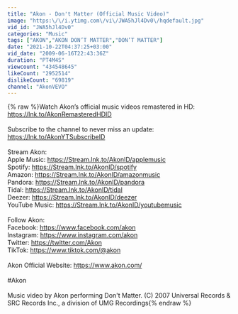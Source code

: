 ```yaml
---
title: "Akon - Don't Matter (Official Music Video)"
image: "https:\/\/i.ytimg.com\/vi\/JWA5hJl4Dv0\/hqdefault.jpg"
vid_id: "JWA5hJl4Dv0"
categories: "Music"
tags: ["AKON","AKON DON’T MATTER","DON’T MATTER"]
date: "2021-10-22T04:37:25+03:00"
vid_date: "2009-06-16T22:43:36Z"
duration: "PT4M4S"
viewcount: "434548645"
likeCount: "2952514"
dislikeCount: "69819"
channel: "AkonVEVO"
---
```

{% raw %}Watch Akon’s official music videos remastered in HD: <a rel="nofollow" target="blank" href="https://lnk.to/AkonRemasteredHDID">https://lnk.to/AkonRemasteredHDID</a>   <br /><br />Subscribe to the channel to never miss an update: <a rel="nofollow" target="blank" href="https://lnk.to/AkonYTSubscribeID">https://lnk.to/AkonYTSubscribeID</a> <br /><br />Stream Akon: <br />Apple Music: <a rel="nofollow" target="blank" href="https://Stream.lnk.to/AkonID/applemusic">https://Stream.lnk.to/AkonID/applemusic</a> <br />Spotify: <a rel="nofollow" target="blank" href="https://Stream.lnk.to/AkonID/spotify">https://Stream.lnk.to/AkonID/spotify</a> <br />Amazon: <a rel="nofollow" target="blank" href="https://Stream.lnk.to/AkonID/amazonmusic">https://Stream.lnk.to/AkonID/amazonmusic</a> <br />Pandora: <a rel="nofollow" target="blank" href="https://Stream.lnk.to/AkonID/pandora">https://Stream.lnk.to/AkonID/pandora</a> <br />Tidal: <a rel="nofollow" target="blank" href="https://Stream.lnk.to/AkonID/tidal">https://Stream.lnk.to/AkonID/tidal</a> <br />Deezer: <a rel="nofollow" target="blank" href="https://Stream.lnk.to/AkonID/deezer">https://Stream.lnk.to/AkonID/deezer</a> <br />YouTube Music: <a rel="nofollow" target="blank" href="https://Stream.lnk.to/AkonID/youtubemusic">https://Stream.lnk.to/AkonID/youtubemusic</a> <br /><br />Follow Akon:<br />Facebook: <a rel="nofollow" target="blank" href="https://www.facebook.com/akon">https://www.facebook.com/akon</a> <br />Instagram: <a rel="nofollow" target="blank" href="https://www.instagram.com/akon">https://www.instagram.com/akon</a> <br />Twitter: <a rel="nofollow" target="blank" href="https://twitter.com/Akon">https://twitter.com/Akon</a> <br />TikTok: <a rel="nofollow" target="blank" href="https://www.tiktok.com/@akon">https://www.tiktok.com/@akon</a> <br /><br />Akon Official Website: <a rel="nofollow" target="blank" href="https://www.akon.com/">https://www.akon.com/</a> <br /><br />#Akon<br /><br />Music video by Akon performing Don't Matter. (C) 2007 Universal Records &amp; SRC Records Inc., a division of UMG  Recordings{% endraw %}
